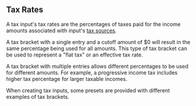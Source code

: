 ## Tax Rates

A tax input's tax rates are the percentages of taxes paid for the income amounts
associated with input's [tax sources][taxSource]. 

A tax bracket with a single entry and a cutoff amount of $0 will result in the same percentage
being used for all amounts. This type of tax bracket can be used to
represent a "flat tax" or an effective tax rate.  

A tax bracket with multiple entries allows different percentages to be used for different amounts.
For example, a progressive income tax includes higher tax percentage for larger taxable incomes.

When creating tax inputs, some presets are provided with different examples of tax brackets. 

[taxSource]:taxSource.html